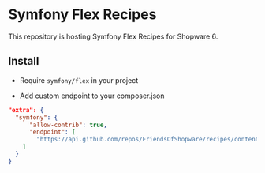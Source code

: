 # Symfony Flex Recipes

This repository is hosting Symfony Flex Recipes for Shopware 6.

## Install

- Require `symfony/flex` in your project

- Add custom endpoint to your composer.json

```json
"extra": {
  "symfony": {
      "allow-contrib": true,
      "endpoint": [
        "https://api.github.com/repos/FriendsOfShopware/recipes/contents/index.json?ref=flex/main"
    ]
  }
}
```
